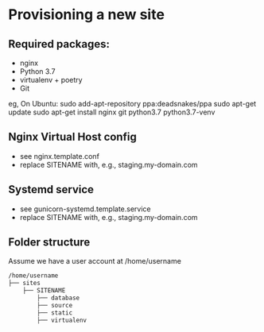 Provisioning a new site
=======================

## Required packages:
* nginx
* Python 3.7
* virtualenv + poetry
* Git

eg, On Ubuntu:
    sudo add-apt-repository ppa:deadsnakes/ppa
    sudo apt-get update
    sudo apt-get install nginx git python3.7 python3.7-venv

## Nginx Virtual Host config

* see nginx.template.conf
* replace SITENAME with, e.g., staging.my-domain.com

## Systemd service

* see gunicorn-systemd.template.service
* replace SITENAME with, e.g., staging.my-domain.com

## Folder structure
Assume we have a user account at /home/username
```bash
/home/username
├── sites
    ├── SITENAME
        ├── database
        ├── source
        ├── static
        ├── virtualenv
```